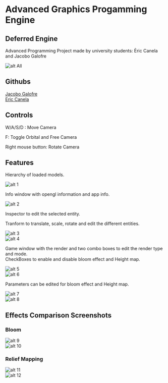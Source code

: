 <h1> Advanced Graphics Progamming Engine </h1>

<h2>Deferred Engine </h2>

<p>Advanced Programming Project made by university students: Èric Canela and Jacobo Galofre</p>

![alt All](webImgs/All.png)<br>

<h2>Githubs</h2>

[Jacobo Galofre](https://github.com/sherzock)
<br>
[Eric Canela](https://github.com/knela96)

<h2>Controls</h2>

<p>W/A/S/D : Move Camera</p>
<p>F: Toggle Orbital and Free Camera</p>
<p>Right mouse button: Rotate Camera</p>

<h2>Features</h2>

<p>Hierarchy of loaded models.</p>

![alt 1](webImgs/hierarchy.png)<br>

<p>Info window with opengl information and app info.</p>

![alt 2](webImgs/info.png)<br>

<p>Inspector to edit the selected entity.</p>

<p>Tranform to translate, scale, rotate and edit the different entities.</p>

![alt 3](webImgs/inspector1.png)<br>
![alt 4](webImgs/inspector2.png)<br>

<p>Game window with the render and two combo boxes to edit the render type and mode.
<br>
CheckBoxes to enable and disable bloom effect and Height map.</p>

![alt 5](webImgs/renderbox.png)<br>
![alt 6](webImgs/modes.png)<br>

<p>Parameters can be edited for bloom effect and Height map.</p>

![alt 7](webImgs/BloomParams.png)<br>
![alt 8](webImgs/bumpParams.png)<br>

<h2>Effects Comparison Screenshots</h2>

<h3>Bloom</h3>

![alt 9](webImgs/BloomOff.png)<br>
![alt 10](webImgs/BloomOn.png)<br>

<h3>Relief Mapping</h3>

![alt 11](webImgs/bumpOff.png)<br>
![alt 12](webImgs/bumpOn.png)<br>